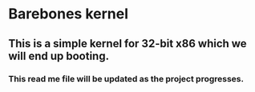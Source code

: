 # Barebones kernel


## This is a simple kernel for 32-bit x86 which we will end up booting. 

### This read me file will be updated as the project progresses.
